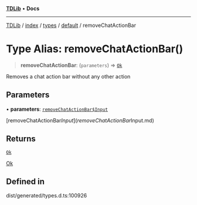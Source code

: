 [**TDLib**](../../../../../../README.md) • **Docs**

***

[TDLib](../../../../../../modules.md) / [index](../../../../../README.md) / [types](../../../README.md) / [default](../README.md) / removeChatActionBar

# Type Alias: removeChatActionBar()

> **removeChatActionBar**: (`parameters`) => [`Ok`](Ok-1.md)

Removes a chat action bar without any other action

## Parameters

• **parameters**: [`removeChatActionBar$Input`](removeChatActionBar$Input.md)

[removeChatActionBar$Input](removeChatActionBar$Input.md)

## Returns

[`Ok`](Ok-1.md)

[Ok](Ok-1.md)

## Defined in

dist/generated/types.d.ts:100926
